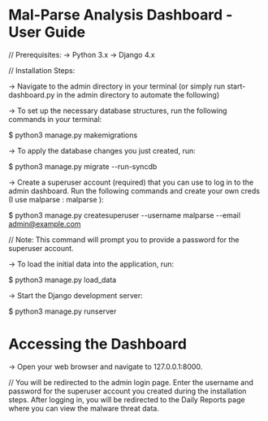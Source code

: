 # Mal-Parse Analysis Dashboard - User Guide

// Prerequisites:
-> Python 3.x
-> Django 4.x

// Installation Steps:

-> Navigate to the admin directory in your terminal (or simply run start-dashboard.py in the admin directory to automate the following)

-> To set up the necessary database structures, run the following commands in your terminal:

$ python3 manage.py makemigrations

-> To apply the database changes you just created, run:

$ python3 manage.py migrate --run-syncdb

-> Create a superuser account (required) that you can use to log in to the admin dashboard. Run the following commands and create your own creds (I use malparse : malparse ):

$ python3 manage.py createsuperuser --username malparse --email admin@example.com

// Note: This command will prompt you to provide a password for the superuser account.

-> To load the initial data into the application, run:

$ python3 manage.py load_data

-> Start the Django development server:

$ python3 manage.py runserver

# Accessing the Dashboard

-> Open your web browser and navigate to 127.0.0.1:8000.

// You will be redirected to the admin login page. Enter the username and password for the superuser account you created during the installation steps.
After logging in, you will be redirected to the Daily Reports page where you can view the malware threat data.
